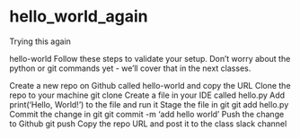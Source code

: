 # hello_world_again
Trying this again

hello-world
Follow these steps to validate your setup. Don’t worry about the python or git commands yet - we’ll cover that in the next classes.

Create a new repo on Github called hello-world and copy the URL
Clone the repo to your machine git clone
Create a file in your IDE called hello.py
Add print(‘Hello, World!’) to the file and run it
Stage the file in git git add hello.py
Commit the change in git git commit -m ‘add hello world’
Push the change to Github git push
Copy the repo URL and post it to the class slack channel
